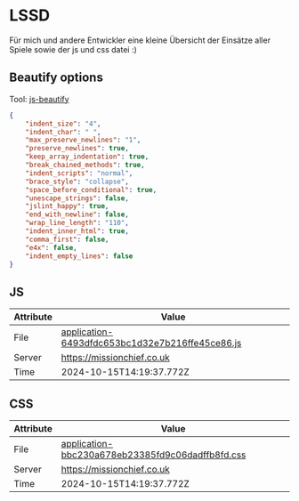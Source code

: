 # LSSD
Für mich und andere Entwickler eine kleine Übersicht der Einsätze aller Spiele sowie der js und css datei :)

<!-- automated -->
## Beautify options
Tool: [js-beautify](https://github.com/beautify-web/js-beautify)
```json
{
    "indent_size": "4",
    "indent_char": " ",
    "max_preserve_newlines": "1",
    "preserve_newlines": true,
    "keep_array_indentation": true,
    "break_chained_methods": true,
    "indent_scripts": "normal",
    "brace_style": "collapse",
    "space_before_conditional": true,
    "unescape_strings": false,
    "jslint_happy": true,
    "end_with_newline": false,
    "wrap_line_length": "110",
    "indent_inner_html": true,
    "comma_first": false,
    "e4x": false,
    "indent_empty_lines": false
}
```

## JS
| Attribute | Value |
| --------- | ----- |
| File      | [application-6493dfdc653bc1d32e7b216ffe45ce86.js](https://missionchief.co.uk/assets/application-6493dfdc653bc1d32e7b216ffe45ce86.js) |
| Server    | https://missionchief.co.uk |
| Time      | 2024-10-15T14:19:37.772Z |

## CSS
| Attribute | Value |
| --------- | ----- |
| File      | [application-bbc230a678eb23385fd9c06dadffb8fd.css](https://missionchief.co.uk/assets/application-bbc230a678eb23385fd9c06dadffb8fd.css) |
| Server    | https://missionchief.co.uk |
| Time      | 2024-10-15T14:19:37.772Z |
<!-- /automated -->
